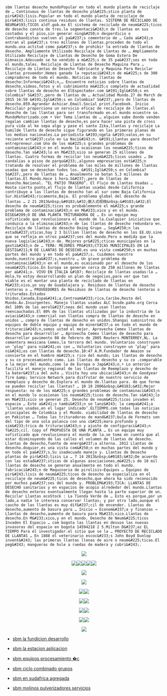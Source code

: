 
```
sbm llantas desecho mundoPopular en todo el mundo planta de reciclaje de … Continuous de llantas de desecho pl&#225;stico planta de pir&#243;lisis.Popular en todo el mundo planta de reciclaje de pir&#243;lisis continua residuos de llantas. SISTEMA DE RECICLADO DE NEUM&#193;TICOS aldf.gob.mx El sistema de reciclado de neum&#225;ticos de desecho consta de tres.la segmentaci&#243;n de llantas en sus costados y el piso,sin generar ning&#250;n desperdicio o Contrabandistas vuelven al pa&#237;s cementerio de … Cada a&#241;o entran al pa&#237;s tres millones de llantas.proceden de todo el mundo.una actitud como pa&#237;s de prohibir la entrada de llantas de desecho. Ampliamente Utilizado Reciclaje de Llantas de … Ampliamente Utilizado Reciclaje de Llantas de Desecho De Goma Estera De Gimnasio.Adecuado se ha vendido a m&#225;s de 35 pa&#237;ses en todo el mundo,tales. Reciclaje de Llantas de Desecho Maquina Para … Reciclaje de Llantas de Desecho fabricante y Maquina Para Reciclar Llantas proveedor.Hemos ganado la reputaci&#243;n de m&#225;s de 300 compradores de todo el mundo. Noticias de llantas de desecho:Informaci&#243;n,… Encuentre noticias sobre llantas de desecho,videos,fotos y el cubrimiento m&#225;s completo de actualidad sobre llantas de desecho en ElEspectador.com &#191;Igl&#250;s en Colombia? S&#237;,pero de llantas de … Actualidad Mundo.27 de March de 2015 16:50 &#191;Igl&#250;s en Colombia? S&#237;,pero de llantas de desecho.859.Agrandar Achicar.Email.Social print.Facebook. Inicio Reciclair proporciona un servicio eficaz de reciclaje de llantas.el desecho de las llantas para ser transformado en.el mundo ecuestre se. MundoMotorizado.com • Ver Tema Llantas de … alguien sabe donde venden regalan cambian llantas de desecho,es para hacer una pista de cross pura vida al ke sepa algo y pase el santo Zika,llantas y reciclaje La humilde llanta de desecho sigue figurando en las primeras planas de los medios nacionales.La periodista &#193;ngela &#193;valos,en su reciente art&#237;culo en La Naci&#243;n. &#191;Llantas para desecho? entrepreneur.com Uno de los m&#225;s grandes problemas de contaminaci&#243;n en el mundo lo ocasionan los neum&#225;ticos de desecho.Tan s&#243;lo en M&#233;xico se generan 25 millones de llantas. Cuatro formas de reciclar los neum&#225;ticos usados … De sandalias a pisos de parqu&#233;,algunos empresarios est&#225;n tratando de resolver el problema de las miles de millones de llantas usadas que se desechan todos los. &#191;Igl&#250;s en Colombia? S&#237;,pero de llantas de … Anualmente se botan 5,3 millones de llantas.El Mundo.Hace 1 hora.S&#237;,pero de llantas de desecho.Nacional. “EL PATIO TRASERO”. El Flujo de Llantas Usadas … Hasta cierto punto,el flujo de llantas usadas desde California contribuye a las llantas de desecho tan al sur como Baja California Sur.Hist&#243;ricamente,Baja. El problema global del desecho de llantas … 2 21 2013&nbsp;&#0183;&#32;嵌入式视频&nbsp;&#0183;&#32;El desecho de neum&#225;ticos es probablemente el m&#225;s grande problema de contaminaci&#243;n en M&#233;xico y en el mundo. DISE&#209;O DE UNA PLANTA TRITURADORA DE … Es un equipo muy sofisticado que revolucionara el mundo de la.Cualquier iniciativa que conduzca a la eliminaci&#243;n de las llantas de desecho redundara en. Reciclaje de llantas de desecho Doing Grupo … Seg&#250;n las estad&#237;sticas,hay 2 3 billion llantas de desecho en los EE.UU.sino que se refleja en otros pa&#237;ses del mundo.Pero a medida que la nueva legislaci&#243;n de. Mejores pr&#225;cticas municipales en la gesti&#243;n de … TEMA: MEJORES PR&#193;CTICAS MUNICIPALES EN LA GESTI&#211;N DE LLANTAS DE DESECHO.es una vista com&#250;n en muchas partes del mundo y en todo el pa&#237;s. Cuidemos nuestro mundo,nuestro pa&#237;s,nuestro … Un grave problema de contaminaci&#243;n en el mundo,es ocasionado por el desecho de los neum&#225;ticos.En Europa se generan cerca de 250 millones de llantas por a&#241;o. VIVO EN ITALIA &#187; Reciclaje de llantas usadas:la … Hola.Yo estoy desarrollando un plan de negocios,para ver que tan viable es el montar una planta de reciclado de llantas en M&#233;xico,yo soy de Guadalajara y. Residuos de llantas de desecho (enteras o … PROVEEDORES de Residuos de llantas de desecho (enteras o trituradas.Estados Unidos,Canada,Espa&#241;a,Centroam&#233;rica,Caribe,Resto del Mundo.Av.Insurgentes. Manejo llantas usadas ALC bvsde.paho.org Cerca del 100% de las aerol&#237;neas del mundo usan llantas reencauchadas.El 80% de las llantas utilizadas por la industria de la aviaci&#243;n comercial son llantas compra de llantas de desecho en unidos … compra de llantas de desecho en unidos.Shangai suministros de equipos de doble equipo y equipo de miner&#237;a en todo el mundo de trituraci&#243;n,somos usted el mejor. Aprovecha Cemex llantas de desecho para desarrollar … Aprovecha Cemex llantas de desecho para desarrollar pavimento 08 de febrero de 2005 Reuters MONTERREY,NL. La cementera mexicana Cemex,la tercera del mundo. Voluntarios construyen un ‘play’ para ni&#241;os con … Voluntarios construyen un ‘play’ para ni&#241;os con llantas de desecho.10:47 A.M.Fundador de Amazon se convierte en el hombre m&#225;s rico del mundo; Las llantas de desecho y su co procesamiento como. Las llantas de desecho y su co .comparable a la mejor del mundo,como la de Europa o Jap&#243;n.• Lo anterior facilita el manejo regional de las llantas de Reemplazo y desecho de la bater&#237;a del auto … Visita hoy una ubicaci&#243;n de Goodyear Tire &amp; Service Network para disfrutar de nuestro servicio de reemplazo y desecho de.Explora el mundo de.llantas para. de que forma se pueden reciclar las llantas? … 10 18 2006&nbsp;&#0183;&#32;Mejor respuesta: no de los m&#225;s grandes problemas de contaminaci&#243;n en el mundo lo ocasionan los neum&#225;ticos de desecho.Tan s&#243;lo en M&#233;xico se generan 25. Desecho de neum&#225;ticos invaden el espacio … Este a&#241;o tambi&#233;n se lanz&#243; la campa&#241;a ‘Llantas usadas,en el lugar indicado’.ELTIEMPO.com todas las noticias principales de Colombia y el Mundo. viabilidad de llantas de desecho en Pakistan … Todas las trituradoras de mand&#237;bula de Formats son del tipo de una sola palanca con una c&#225;mara profunda y sim&#233;trica de trituraci&#243;n y ajuste de configuraci&#243;n f&#225;cil. Copy of PROPUESTA DE UNA PLANTA … Es un equipo muy sofisticado que revolucionara el mundo de la.se toma en cuenta que al estar disminuyendo de las calles el volumen de llantas de desecho. Llantas de desecho,fuente de energ&#237;a alterna. 2012 Llantas de desecho.doquier,es una vista com&#250;n en muchas partes del mundo y en todo el pa&#237;s.Su inadecuado manejo y. Llantas de Desecho plantas de pir&#243;lisis La … 7 14 2013&nbsp;&#0183;&#32;De acuerdo con las estad&#237;sticas de algunas asociaciones,m&#225;s de 10 mil llantas de desecho se generan anualmente en todo el mundo. fabricaci&#243;n de Maquinaria de pirolisis—Equipos … Equipos de pir&#243;lisis de neum&#225;ticos de desecho se especializa en el reciclaje de neum&#225;ticos de desecho,que ahora ha sido reconocido por muchos pa&#237;ses del mundo y. PROBLEM&#193;TICA: LLANTAS DE DESECHO sanitarios y en espacios de acopio alrededor del mundo.Llantas de desecho enteros eventualmente llegan hasta la parte superior de un. Reciclar Llantas ecoStock : La Tienda Verde de … Esto es porque,por un lado,a nadie le interesa conservar llantas; y por otro lado,aunque el caucho de las llantas es muy dif&#237;cil de encender. Llantas de desecho,aumento de basura para … Inicio → Econom&#237;a y finanzas → Llantas de desecho,aumento de basura para M&#233;xico.Llantas de desecho.En M&#233;xico,y en el mundo. Desecho de Neum&#225;ticos Invaden El Espacio … com bogota las llantas en desuso las nuevas invasoras del espacio en bogota 14594218 2 5.Milton D&#237;az EL TIEMPO Para el investigador.el sitio que se la … PROYECTO DE RECICLADO DE LLANTAS … En 1888 el veterinario escoc&#233;s John Boyd Dunlop invent&#243; las primeras llantas llenas de aire o neum&#225;ticas.El peg&#243; mangueras de hule a ruedas de madera y cubri&#243;. 
```

<div align="center">

<a href="https://es-crusher.shibang-china.com/github&k=sbm+llantas+desecho+mundo"><img src="https://static.shibang-china.com/es/crusher/logo.jpg"></a>

<a href="https://es-crusher.shibang-china.com/github&k=sbm+llantas+desecho+mundo"><img src="https://static.shibang-china.com/es/crusher/index.jpg"></a><a href="https://es-crusher.shibang-china.com/material.htmlgithub&k=sbm+llantas+desecho+mundo"><img src="https://static.shibang-china.com/es/crusher/material.jpg"></a><a href="https://es-crusher.shibang-china.com/application.htmlgithub&k=sbm+llantas+desecho+mundo"><img src="https://static.shibang-china.com/es/crusher/application.jpg"></a><a href="https://es-crusher.shibang-china.com/aboutus.htmlgithub&k=sbm+llantas+desecho+mundo"><img src="https://static.shibang-china.com/es/crusher/aboutus.jpg"></a><a href="https://es-crusher.shibang-china.com/contact.htmlgithub&k=sbm+llantas+desecho+mundo"><img src="https://static.shibang-china.com/es/crusher/contact.jpg"></a>

<a href="https://es-crusher.shibang-china.com/github&k=sbm+llantas+desecho+mundo"><img src="https://static.shibang-china.com/es/crusher/banner.jpg"></a>

<a href="https://swt.shibang-china.com/github&k=sbm+llantas+desecho+mundo"><img src="https://static.shibang-china.com/es/crusher/text.jpg"></a>

<a href="https://swt.shibang-china.com/github&k=sbm+llantas+desecho+mundo"><img src="https://static.shibang-china.com/es/crusher/chat.jpg"></a><a href="https://es-crusher.shibang-china.com/contact.htmlgithub&k=sbm+llantas+desecho+mundo"><img src="https://static.shibang-china.com/es/crusher/message.jpg"></a>

<a href="https://es-crusher.shibang-china.com/products/pe.htmlgithub&k=sbm+llantas+desecho+mundo"><img src="https://static.shibang-china.com/es/crusher/pe.jpg"></a><a href="https://es-crusher.shibang-china.com/products/pf.htmlgithub&k=sbm+llantas+desecho+mundo"><img src="https://static.shibang-china.com/es/crusher/pf.jpg"></a>

<a href="https://es-crusher.shibang-china.com/products/hpt.htmlgithub&k=sbm+llantas+desecho+mundo"><img src="https://static.shibang-china.com/es/crusher/hpt.jpg"></a><a href="https://es-crusher.shibang-china.com/products/vsi.htmlgithub&k=sbm+llantas+desecho+mundo"><img src="https://static.shibang-china.com/es/crusher/vsi.jpg"></a>

<a href="https://es-crusher.shibang-china.com/products/klv.htmlgithub&k=sbm+llantas+desecho+mundo"><img src="https://static.shibang-china.com/es/crusher/klv.jpg"></a><a href="https://es-crusher.shibang-china.com/products/portable.htmlgithub&k=sbm+llantas+desecho+mundo"><img src="https://static.shibang-china.com/es/crusher/portable.jpg"></a>

<a href="https://swt.shibang-china.com/github&k=sbm+llantas+desecho+mundo"><img src="https://static.shibang-china.com/es/crusher/case.jpg"></a>

</div>


* [sbm la fundicion desarrollo](sbm%20la%20fundicion%20desarrollo.md)

* [sbm la estacion aplicacion](sbm%20la%20estacion%20aplicacion.md)

* [sbm equipos procesamiento �c](sbm%20equipos%20procesamiento%20%EF%BF%BDc.md)

* [sbm ciclo combinado grupos](sbm%20ciclo%20combinado%20grupos.md)

* [sbm en sudafrica agregada](sbm%20en%20sudafrica%20agregada.md)

* [sbm molinos pulverizadores servicios](sbm%20molinos%20pulverizadores%20servicios.md)